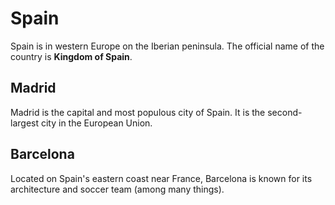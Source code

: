 # Spain

Spain is in western Europe on the Iberian peninsula.  The official name of the country is **Kingdom of Spain**.

## Madrid

Madrid is the capital and most populous city of Spain.  It is the second-largest city in the European Union.

## Barcelona

Located on Spain's eastern coast near France, Barcelona is known for its architecture and soccer team (among many things).
